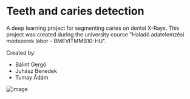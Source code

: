 # Teeth and caries detection

A deep learning project for segmenting caries on dental X-Rays. This project was created during the university course "Haladó adatelemzési módszerek labor - BMEVITMMB10-HU".

Created by:
- Bálint Gergő
- Juhász Benedek
- Tumay Ádám

![image](https://github.com/Tadam16/TeethAndCariesDetection/docs/fancy_unet_val_epoch41_batch4.png)
